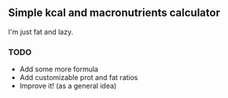 ## Simple kcal and macronutrients calculator

I'm just fat and lazy.

### TODO
- Add some more formula
- Add customizable prot and fat ratios
- Improve it! (as a general idea)
